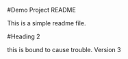 <!-- @format -->

#Demo Project README

This is a simple readme file.

#Heading 2

this is bound to cause trouble.
Version 3
